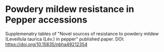 # Powdery mildew resistance in Pepper accessions
Supplemenatry tables of "Novel sources of resistance to powdery mildew (Leveillula taurica (Lév.) in pepper" published paper.
DOI: https://doi.org/10.15835/nbha49212354



